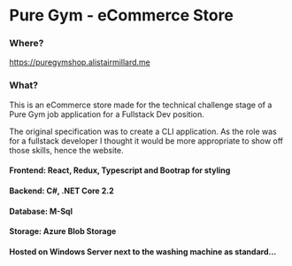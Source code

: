 # Pure Gym - eCommerce Store

### Where?
https://puregymshop.alistairmillard.me

### What?
This is an eCommerce store made for the technical challenge stage of a Pure Gym job application for a Fullstack Dev position.

The original specification was to create a CLI application. As the role was for a fullstack developer I thought it would be more appropriate to show off those skills, hence the website.

#### Frontend: React, Redux, Typescript and Bootrap for styling <br />
#### Backend: C#, .NET Core 2.2 <br />
#### Database: M-Sql <br />
#### Storage: Azure Blob Storage
#### Hosted on Windows Server next to the washing machine as standard...

